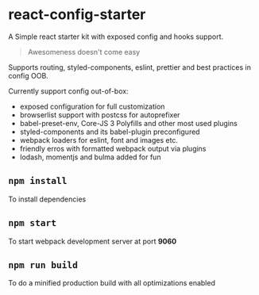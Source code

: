 # react-config-starter

A Simple react starter kit with exposed config and hooks support.

> Awesomeness doesn't come easy

Supports routing, styled-components, eslint, prettier and best practices in config OOB.

Currently support config out-of-box:

- exposed configuration for full customization
- browserlist support with postcss for autoprefixer
- babel-preset-env, Core-JS 3 Polyfills and other most used plugins
- styled-components and its babel-plugin preconfigured
- webpack loaders for eslint, font and images etc.
- friendly erros with formatted webpack output via plugins
- lodash, momentjs and bulma added for fun

## `npm install`

To install dependencies

## `npm start`

To start webpack development server at port **9060**

## `npm run build`

To do a minified production build with all optimizations enabled
